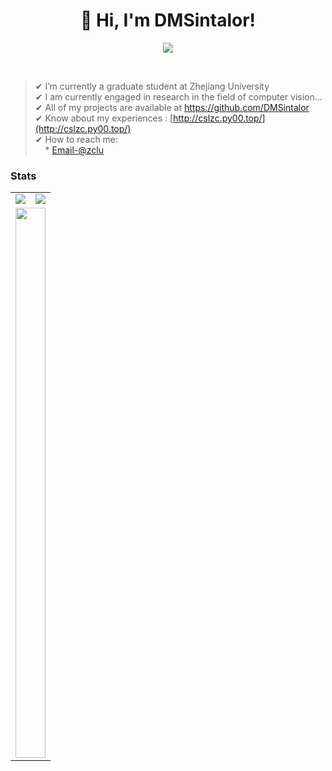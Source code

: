 <h1 align="center">
 👋 Hi, I'm DMSintalor!
</h1>
 
<p align="center">
<img src="https://readme-typing-svg.herokuapp.com?size=26&duration=2500&lines=Software+Engineer;Computer+Vision+Developer;Fullstack+Developer" > 
</p>
</br>

>✔  I’m currently a graduate student at Zhejiang University  <br>
✔  I am currently engaged in research in the field of computer vision... <br>
✔  All of my projects are available at https://github.com/DMSintalor <br>
✔  Know about my experiences : [http://cslzc.py00.top/](http://cslzc.py00.top/) <br>
✔  How to reach me: <br> &nbsp; &nbsp; * [Email-@zclu](zclu@zju.edu.cn) <br>


### Stats

<table>
  <tr>
    <td>
      <img src="https://github-readme-stats-git-masterrstaa-rickstaa.vercel.app/api?username=DMSintalor&count_private=true&show_icons=true&include_orgs=true&theme=transparent" />
    </td>
    <td>
      <img src="https://api.githubtrends.io/user/svg/DMSintalor/repos?time_range=one_year&group=other&theme=classic"/>
    </td>
  </tr>
  <tr>
  <td colspan="2">
      <img style="width: 100%; height: 22vh" src="https://readme.app.surmon.me/api/render?template_id=github-top-languages&props.username=DMSintalor" />
    </td>
  </tr>
</table>
